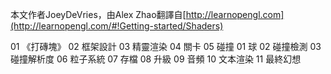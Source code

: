 本文作者JoeyDeVries，由Alex Zhao翻譯自[http://learnopengl.com](http://learnopengl.com/#!Getting-started/Shaders)


01 《打磚塊》
02 框架設計
03 精靈渲染
04 關卡
05 碰撞
  01 球
  02 碰撞檢測
  03 碰撞解析度
06 粒子系統
07 存檔
08 升級
09 音頻
10 文本渲染
11 最終幻想
